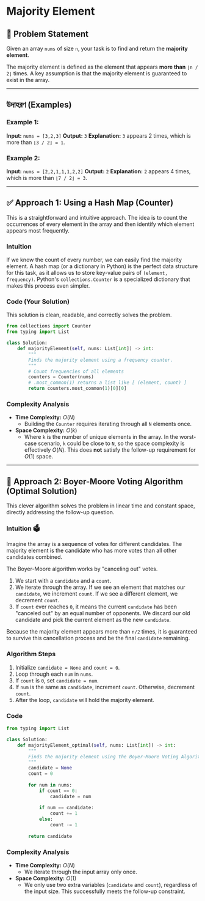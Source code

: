 # Majority Element

## 📝 Problem Statement

Given an array `nums` of size `n`, your task is to find and return the **majority element**.

The majority element is defined as the element that appears **more than** `⌊n / 2⌋` times. A key assumption is that the majority element is guaranteed to exist in the array.

---

##   উদাহরণ (Examples)

### Example 1:
**Input:** `nums = [3,2,3]`
**Output:** `3`
**Explanation:** `3` appears 2 times, which is more than `⌊3 / 2⌋ = 1`.

### Example 2:
**Input:** `nums = [2,2,1,1,1,2,2]`
**Output:** `2`
**Explanation:** `2` appears 4 times, which is more than `⌊7 / 2⌋ = 3`.

---

## ✅ Approach 1: Using a Hash Map (Counter)

This is a straightforward and intuitive approach. The idea is to count the occurrences of every element in the array and then identify which element appears most frequently.

### Intuition
If we know the count of every number, we can easily find the majority element. A hash map (or a dictionary in Python) is the perfect data structure for this task, as it allows us to store key-value pairs of `(element, frequency)`. Python's `collections.Counter` is a specialized dictionary that makes this process even simpler.

### Code (Your Solution)
This solution is clean, readable, and correctly solves the problem.

```python
from collections import Counter
from typing import List

class Solution:
    def majorityElement(self, nums: List[int]) -> int:
        """
        Finds the majority element using a frequency counter.
        """
        # Count frequencies of all elements
        counters = Counter(nums)
        # .most_common(1) returns a list like [ (element, count) ]
        return counters.most_common(1)[0][0]

```

### Complexity Analysis
* **Time Complexity:** $O(N)$
    * Building the `Counter` requires iterating through all `N` elements once.
* **Space Complexity:** $O(k)$
    * Where `k` is the number of unique elements in the array. In the worst-case scenario, `k` could be close to `N`, so the space complexity is effectively $O(N)$. This does **not** satisfy the follow-up requirement for $O(1)$ space.

---

## 🚀 Approach 2: Boyer-Moore Voting Algorithm (Optimal Solution)

This clever algorithm solves the problem in linear time and constant space, directly addressing the follow-up question.

### Intuition 🗳️
Imagine the array is a sequence of votes for different candidates. The majority element is the candidate who has more votes than all other candidates combined.

The Boyer-Moore algorithm works by "canceling out" votes.
1.  We start with a `candidate` and a `count`.
2.  We iterate through the array. If we see an element that matches our `candidate`, we increment `count`. If we see a different element, we decrement `count`.
3.  If `count` ever reaches `0`, it means the current `candidate` has been "canceled out" by an equal number of opponents. We discard our old candidate and pick the current element as the new `candidate`.

Because the majority element appears more than `n/2` times, it is guaranteed to survive this cancellation process and be the final `candidate` remaining.



### Algorithm Steps
1.  Initialize `candidate = None` and `count = 0`.
2.  Loop through each `num` in `nums`.
3.  If `count` is `0`, set `candidate = num`.
4.  If `num` is the same as `candidate`, increment `count`. Otherwise, decrement `count`.
5.  After the loop, `candidate` will hold the majority element.

### Code
```python
from typing import List

class Solution:
    def majorityElement_optimal(self, nums: List[int]) -> int:
        """
        Finds the majority element using the Boyer-Moore Voting Algorithm.
        """
        candidate = None
        count = 0
        
        for num in nums:
            if count == 0:
                candidate = num
            
            if num == candidate:
                count += 1
            else:
                count -= 1
                
        return candidate
```

### Complexity Analysis
* **Time Complexity:** $O(N)$
    * We iterate through the input array only once.
* **Space Complexity:** $O(1)$
    * We only use two extra variables (`candidate` and `count`), regardless of the input size. This successfully meets the follow-up constraint.

